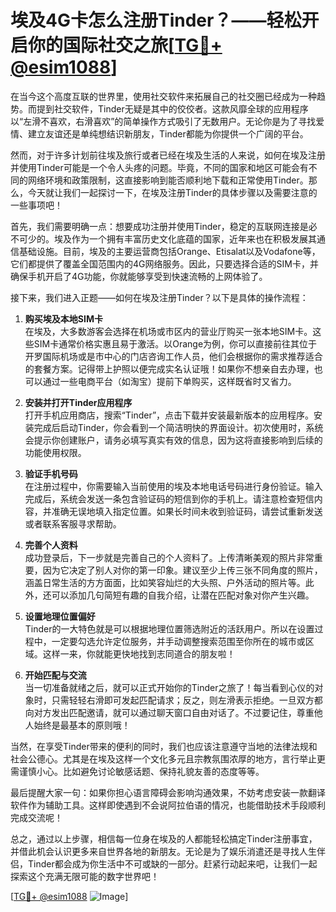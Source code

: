 # 埃及4G卡怎么注册Tinder？——轻松开启你的国际社交之旅[[TG💪+ @esim1088](https://t.me/s/esim1088)]

在当今这个高度互联的世界里，使用社交软件来拓展自己的社交圈已经成为一种趋势。而提到社交软件，Tinder无疑是其中的佼佼者。这款风靡全球的应用程序以“左滑不喜欢，右滑喜欢”的简单操作方式吸引了无数用户。无论你是为了寻找爱情、建立友谊还是单纯想结识新朋友，Tinder都能为你提供一个广阔的平台。

然而，对于许多计划前往埃及旅行或者已经在埃及生活的人来说，如何在埃及注册并使用Tinder可能是一个令人头疼的问题。毕竟，不同的国家和地区可能会有不同的网络环境和政策限制，这直接影响到能否顺利地下载和正常使用Tinder。那么，今天就让我们一起探讨一下，在埃及注册Tinder的具体步骤以及需要注意的一些事项吧！

首先，我们需要明确一点：想要成功注册并使用Tinder，稳定的互联网连接是必不可少的。埃及作为一个拥有丰富历史文化底蕴的国家，近年来也在积极发展其通信基础设施。目前，埃及的主要运营商包括Orange、Etisalat以及Vodafone等，它们都提供了覆盖全国范围内的4G网络服务。因此，只要选择合适的SIM卡，并确保手机开启了4G功能，你就能够享受到快速流畅的上网体验了。

接下来，我们进入正题——如何在埃及注册Tinder？以下是具体的操作流程：

1. **购买埃及本地SIM卡**  
   在埃及，大多数游客会选择在机场或市区内的营业厅购买一张本地SIM卡。这些SIM卡通常价格实惠且易于激活。以Orange为例，你可以直接前往其位于开罗国际机场或是市中心的门店咨询工作人员，他们会根据你的需求推荐适合的套餐方案。记得带上护照以便完成实名认证哦！如果你不想亲自去办理，也可以通过一些电商平台（如淘宝）提前下单购买，这样既省时又省力。

2. **安装并打开Tinder应用程序**  
   打开手机应用商店，搜索“Tinder”，点击下载并安装最新版本的应用程序。安装完成后启动Tinder，你会看到一个简洁明快的界面设计。初次使用时，系统会提示你创建账户，请务必填写真实有效的信息，因为这将直接影响到后续的功能使用权限。

3. **验证手机号码**  
   在注册过程中，你需要输入当前使用的埃及本地电话号码进行身份验证。输入完成后，系统会发送一条包含验证码的短信到你的手机上。请注意检查短信内容，并准确无误地填入指定位置。如果长时间未收到验证码，请尝试重新发送或者联系客服寻求帮助。

4. **完善个人资料**  
   成功登录后，下一步就是完善自己的个人资料了。上传清晰美观的照片非常重要，因为它决定了别人对你的第一印象。建议至少上传三张不同角度的照片，涵盖日常生活的方方面面，比如笑容灿烂的大头照、户外活动的照片等。此外，还可以添加几句简短有趣的自我介绍，让潜在匹配对象对你产生兴趣。

5. **设置地理位置偏好**  
   Tinder的一大特色就是可以根据地理位置筛选附近的活跃用户。所以在设置过程中，一定要勾选允许定位服务，并手动调整搜索范围至你所在的城市或区域。这样一来，你就能更快地找到志同道合的朋友啦！

6. **开始匹配与交流**  
   当一切准备就绪之后，就可以正式开始你的Tinder之旅了！每当看到心仪的对象时，只需轻轻右滑即可发起匹配请求；反之，则左滑表示拒绝。一旦双方都向对方发出匹配邀请，就可以通过聊天窗口自由对话了。不过要记住，尊重他人始终是最基本的原则哦！

当然，在享受Tinder带来的便利的同时，我们也应该注意遵守当地的法律法规和社会公德心。尤其是在埃及这样一个文化多元且宗教氛围浓厚的地方，言行举止更需谨慎小心。比如避免讨论敏感话题、保持礼貌友善的态度等等。

最后提醒大家一句：如果你担心语言障碍会影响沟通效果，不妨考虑安装一款翻译软件作为辅助工具。这样即使遇到不会说阿拉伯语的情况，也能借助技术手段顺利完成交流呢！

总之，通过以上步骤，相信每一位身在埃及的人都能轻松搞定Tinder注册事宜，并借此机会认识更多来自世界各地的新朋友。无论是为了娱乐消遣还是寻找人生伴侣，Tinder都会成为你生活中不可或缺的一部分。赶紧行动起来吧，让我们一起探索这个充满无限可能的数字世界吧！

[[TG💪+ @esim1088](https://t.me/s/esim1088) ![Image](https://i.postimg.cc/4NQfJmqS/Snipaste-2025-05-13-00-14-12.png)]